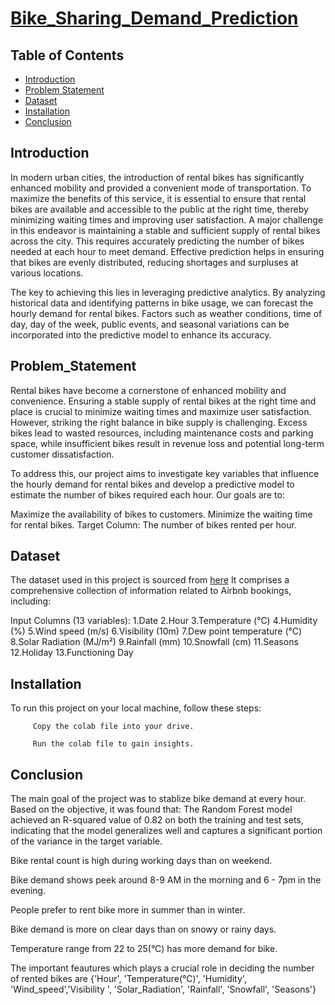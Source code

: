 # [Bike_Sharing_Demand_Prediction](https://drive.google.com/file/d/16TBLhy6aEuLKz0KiQCgVAM9wcZqoRBfW/view?usp=sharing)
## Table of Contents
- [Introduction](#introduction)
- [Problem Statement](#problem_statement)
- [Dataset](#dataset)
- [Installation](#installation)
- [Conclusion](#conclusion)


## Introduction
In modern urban cities, the introduction of rental bikes has significantly enhanced mobility and provided a convenient mode of transportation. To maximize the benefits of this service, it is essential to ensure that rental bikes are available and accessible to the public at the right time, thereby minimizing waiting times and improving user satisfaction.
A major challenge in this endeavor is maintaining a stable and sufficient supply of rental bikes across the city. This requires accurately predicting the number of bikes needed at each hour to meet demand. Effective prediction helps in ensuring that bikes are evenly distributed, reducing shortages and surpluses at various locations.

The key to achieving this lies in leveraging predictive analytics. By analyzing historical data and identifying patterns in bike usage, we can forecast the hourly demand for rental bikes. Factors such as weather conditions, time of day, day of the week, public events, and seasonal variations can be incorporated into the predictive model to enhance its accuracy.

## Problem_Statement
Rental bikes have become a cornerstone of enhanced mobility and convenience. Ensuring a stable supply of rental bikes at the right time and place is crucial to minimize waiting times and maximize user satisfaction. However, striking the right balance in bike supply is challenging. Excess bikes lead to wasted resources, including maintenance costs and parking space, while insufficient bikes result in revenue loss and potential long-term customer dissatisfaction.

To address this, our project aims to investigate key variables that influence the hourly demand for rental bikes and develop a predictive model to estimate the number of bikes required each hour. Our goals are to:

Maximize the availability of bikes to customers.
Minimize the waiting time for rental bikes.
Target Column: The number of bikes rented per hour.

## Dataset
The dataset used in this project is sourced from [here](https://drive.google.com/file/d/16TBLhy6aEuLKz0KiQCgVAM9wcZqoRBfW/view?usp=sharing) It comprises a comprehensive collection of information related to Airbnb bookings, including:

Input Columns (13 variables):
      1.Date
      2.Hour
      3.Temperature (°C)
      4.Humidity (%)
      5.Wind speed (m/s)
      6.Visibility (10m)
      7.Dew point temperature (°C)
      8.Solar Radiation (MJ/m²)
      9.Rainfall (mm)
      10.Snowfall (cm)
      11.Seasons
      12.Holiday
      13.Functioning Day

## Installation
To run this project on your local machine, follow these steps:

         Copy the colab file into your drive.

         Run the colab file to gain insights.

## Conclusion
The main goal of the project was to stablize bike demand at every hour. Based on the objective, it was found that:
The Random Forest model achieved an R-squared value of 0.82 on both the training and test sets, indicating that the model generalizes well and captures a significant portion of the variance in the target variable.

  Bike rental count is high during working days than on weekend.

  Bike demand shows peek around 8-9 AM in the morning and 6 - 7pm in the evening.

  People prefer to rent bike more in summer than in winter.

  Bike demand is more on clear days than on snowy or rainy days.

  Temperature range from 22 to 25(°C) has more demand for bike.

  The important feautures which plays a crucial role in deciding the number of rented bikes are {'Hour', 'Temperature(°C)', 'Humidity', 'Wind_speed','Visibility ', 'Solar_Radiation', 'Rainfall', 'Snowfall', 'Seasons'}
